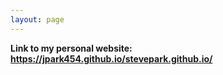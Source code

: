 ```yaml
---
layout: page
---
```

**Link to my personal website: https://jpark454.github.io/stevepark.github.io/**
